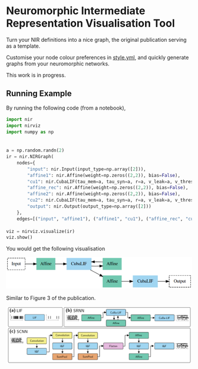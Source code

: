 # Neuromorphic Intermediate Representation Visualisation Tool

Turn your NIR definitions into a nice graph, the original publication serving as a template.

Customise your node colour preferences in [style.yml](./style.yml), and quickly generate graphs from your neuromorphic networks.

This work is in progress.

## Running Example
By running the following code (from a notebook),
```python
import nir
import nirviz
import numpy as np


a = np.random.randn(2)
ir = nir.NIRGraph(
    nodes={
        "input": nir.Input(input_type=np.array([2])),
        "affine1": nir.Affine(weight=np.zeros((2,2)), bias=False),
        "cu1": nir.CubaLIF(tau_mem=a, tau_syn=a, r=a, v_leak=a, v_threshold=a, v_reset=a),
        "affine_rec": nir.Affine(weight=np.zeros((2,2)), bias=False),
        "affine2": nir.Affine(weight=np.zeros((2,2)), bias=False),
        "cu2": nir.CubaLIF(tau_mem=a, tau_syn=a, r=a, v_leak=a, v_threshold=a, v_reset=a),
        "output": nir.Output(output_type=np.array([2]))
    },
    edges=[("input", "affine1"), ("affine1", "cu1"), ("affine_rec", "cu1"),  ("cu1", "affine_rec"), ("cu1", "affine2"), ("affine2", "cu2"), ("cu2", "output")])

viz = nirviz.visualize(ir)
viz.show()
```

You would get the following visualisation

<picture>
<img alt="nirviz output" src="https://raw.githubusercontent.com/open-neuromorphic/nirviz/main/img/srnn.png">
</picture>

Similar to Figure 3 of the publication.

<picture>
<img alt="nirviz output" src="https://raw.githubusercontent.com/open-neuromorphic/nirviz/main/img/fig3.png">
</picture>
